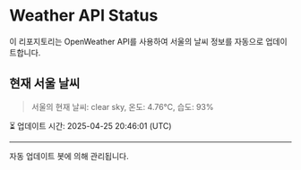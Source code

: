
# Weather API Status

이 리포지토리는 OpenWeather API를 사용하여 서울의 날씨 정보를 자동으로 업데이트합니다.

## 현재 서울 날씨
> 서울의 현재 날씨: clear sky, 온도: 4.76°C, 습도: 93%

⏳ 업데이트 시간: 2025-04-25 20:46:01 (UTC)

---
자동 업데이트 봇에 의해 관리됩니다.
